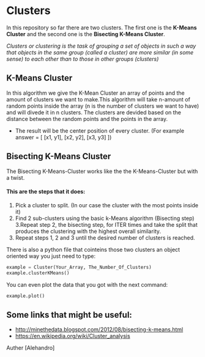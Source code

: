 # Clusters

In this repository so far there are two clusters. The first one is the **K-Means Cluster** and the second one is the
**Bisecting K-Means Cluster**.

*Clusters or clustering is the task of grouping a set of objects in such a way that objects in the same group (called a cluster) 
are more similar (in some sense) to each other than to those in other groups (clusters)*

## K-Means Cluster

  In this algorithm we give the K-Mean Cluster an array of points and the amount of clusters we want to make.This 
algorithm will take n-amount of random points inside the array (n is the number of clusters we want to have) and will
divede it in n clusters. The clusters are devided based on the distance between the random points and the points in the array.

- The result will be the center position of every cluster. (For example answer = [ [x1, y1], [x2, y2], [x3, y3] ])


## Bisecting K-Means Cluster

The Bisecting K-Means-Cluster works like the the K-Means-Cluster but with a twist.


#### This are the steps that it does:
1. Pick a cluster to split. (In our case the cluster with the most points inside it)
2. Find 2 sub-clusters using the basic k-Means algorithm (Bisecting step)
3.Repeat step 2, the bisecting step, for ITER times and take the split that produces the clustering with the highest overall similarity.
4. Repeat steps 1, 2 and 3 until the desired number of clusters is reached.


There is also a python file that cointeins those two clusters an object oriented way you just need to type:

```python
example = Cluster(Your_Array, The_Number_Of_Clusters)
example.clusterKMeans()
```

You can even plot the data that you got with the next command:

```python
example.plot()
````

## Some links that might be useful:

* http://minethedata.blogspot.com/2012/08/bisecting-k-means.html
* https://en.wikipedia.org/wiki/Cluster_analysis

Auther [Alehandro]
